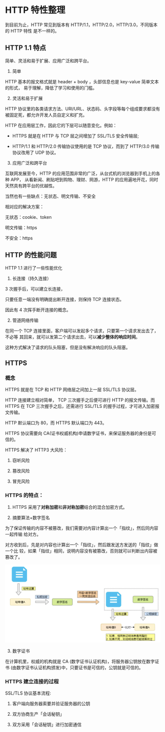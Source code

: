 # HTTP 特性整理

到目前为止，HTTP 常⻅到版本有 HTTP/1.1，HTTP/2.0，HTTP/3.0，不同版本的 HTTP 特性 是不一样的。

## HTTP 1.1 特点

简单、灵活和易于扩展、应用广泛和跨平台。

1. 简单

HTTP 基本的报文格式就是 header + body ，头部信息也是 key-value 简单文本的形式， 易于理解，降低了学习和使用的⻔槛。

2. 灵活和易于扩展

HTTP 协议里的各类请求方法、URI/URL、状态码、头字段等每个组成要求都没有被固定死，都允许开发人员自定义和扩充。

HTTP 在应用层工作，因此它的下层可以随意变化。例如：

- HTTPS 就是在 HTTP 与 TCP 层之间增加了 SSL/TLS 安全传输层;

- HTTP/1.1 和 HTTP/2.0 传输协议使用的是 TCP 协议，而到了 HTTP/3.0 传输协议改用了 UDP 协议。

3. 应用广泛和跨平台

互联网发展至今，HTTP 的应用范围非常的广泛，从台式机的浏览器到手机上的各种 APP， 从看新闻、刷贴吧到购物、理财、网游，HTTP 的应用遍地开花，同时天然具有跨平台的优越性。

当然也有一些缺点：无状态、明文传输、不安全

相对应的解决方案：

无状态：cookie、token

明文传输：https

不安全：https

## HTTP 的性能问题

HTTP 1.1 进行了一些性能优化

1. 长连接（持久连接）

3 次握手后，可以建立长连接，

只要任意一端没有明确提出断开连接，则保持 TCP 连接状态。

因此有 4 次挥手断开连接的概念。

2. 管道网络传输

在同一个 TCP 连接里面，客户端可以发起多个请求，只要第一个请求发出去了，不必等 其回来，就可以发第二个请求出去，可以**减少整体的响应时间**。

这种方式解决了请求的队头阻塞，但是没有解决响应的队头阻塞。

## HTTPS

### 概念

HTTPS 就是在 TCP 和 HTTP 网络层之间加上一层 SSL/TLS 协议层。

HTTP 连接建立相对简单， TCP 三次握手之后便可进行 HTTP 的报文传输。而 HTTPS 在 TCP 三次握手之后，还需进行 SSL/TLS 的握手过程，才可进入加密报文传输。

HTTP 默认端口为 80，而 HTTPS 默认端口为 443。

HTTPS 协议需要向 CA(证书权威机构)申请数字证书，来保证服务器的身份是可信的。

HTTPS 解决了 HTTP3 大风险：

1. 窃听风险

2. 篡改风险

3. 冒充风险

### HTTPS 的特点：

1. HTTPS 采用了**对称加密**和**非对称加密**结合的混合加密方式。

2. 摘要算法+数字签名

为了保证传输的内容不被篡改，我们需要对内容计算出一个「指纹」，然后同内容一起传输
给对方。

对方收到后，先是对内容也计算出一个「指纹」，然后跟发送方发送的「指纹」做一个比 较，如果「指纹」相同，说明内容没有被篡改，否则就可以判断出内容被篡改了。

![https摘要算法](https-singnature.png)

3. 数字证书

在计算机里，权威的机构就是 CA (数字证书认证机构)，将服务器公钥放在数字证书 (由数字证书认证机构颁发)中，只要证书是可信的，公钥就是可信的。

### HTTPS 建立连接的过程

SSL/TLS 协议基本流程:

1. 客户端向服务器索要并验证服务器的公钥

2. 双方协商生产「会话秘钥」

3. 双方采用「会话秘钥」进行加密通信

